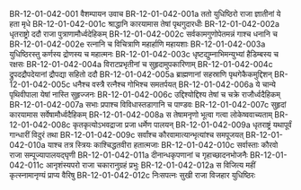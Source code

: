 BR-12-01-042-001  वैशम्पायन उवाच
BR-12-01-042-001a ततो युधिष्ठिरो राजा ज्ञातीनां ये हता मृधे
BR-12-01-042-001c श्राद्धानि कारयामास तेषां पृथगुदारधीः
BR-12-01-042-002a धृतराष्ट्रो ददौ राजा पुत्राणामौर्ध्वदेहिकम्
BR-12-01-042-002c सर्वकामगुणोपेतमन्नं गाश्च धनानि च
BR-12-01-042-002e रत्नानि च विचित्राणि महार्हाणि महायशाः
BR-12-01-042-003a युधिष्ठिरस्तु कर्णस्य द्रोणस्य च महात्मनः
BR-12-01-042-003c धृष्टद्युम्नाभिमन्युभ्यां हैडिम्बस्य च रक्षसः
BR-12-01-042-004a विराटप्रभृतीनां च सुहृदामुपकारिणाम्
BR-12-01-042-004c द्रुपदद्रौपदेयानां द्रौपद्या सहितो ददौ
BR-12-01-042-005a ब्राह्मणानां सहस्राणि पृथगेकैकमुद्दिशन्
BR-12-01-042-005c धनैश्च वस्त्रै रत्नैश्च गोभिश्च समतर्पयत्
BR-12-01-042-006a ये चान्ये पृथिवीपाला येषां नास्ति सुहृज्जनः
BR-12-01-042-006c उद्दिश्योद्दिश्य तेषां च चक्रे राजौर्ध्वदैहिकम्
BR-12-01-042-007a सभाः प्रपाश्च विविधास्तडागानि च पाण्डवः
BR-12-01-042-007c सुहृदां कारयामास सर्वेषामौर्ध्वदैहिकम्
BR-12-01-042-008a स तेषामनृणो भूत्वा गत्वा लोकेष्ववाच्यताम्
BR-12-01-042-008c कृतकृत्योऽभवद्राजा प्रजा धर्मेण पालयन्
BR-12-01-042-009a धृतराष्ट्रं यथापूर्वं गान्धारीं विदुरं तथा
BR-12-01-042-009c सर्वांश्च कौरवामात्यान्भृत्यांश्च समपूजयत्
BR-12-01-042-010a याश्च तत्र स्त्रियः काश्चिद्धतवीरा हतात्मजाः
BR-12-01-042-010c सर्वास्ताः कौरवो राजा सम्पूज्यापालयद्घृणी
BR-12-01-042-011a दीनान्धकृपणानां च गृहाच्छादनभोजनैः
BR-12-01-042-011c आनृशंस्यपरो राजा चकारानुग्रहं प्रभुः
BR-12-01-042-012a स विजित्य महीं कृत्स्नामानृण्यं प्राप्य वैरिषु
BR-12-01-042-012c निःसपत्नः सुखी राजा विजहार युधिष्ठिरः

